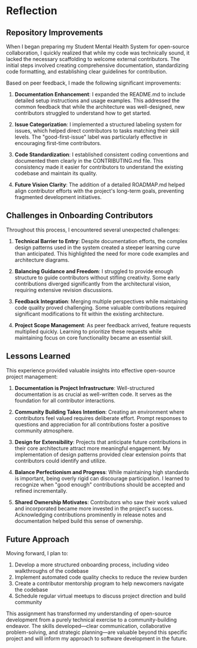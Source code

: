# Reflection 

## Repository Improvements

When I began preparing my Student Mental Health System for open-source collaboration, I quickly realized that while my code was technically sound, it lacked the necessary scaffolding to welcome external contributors. The initial steps involved creating comprehensive documentation, standardizing code formatting, and establishing clear guidelines for contribution.

Based on peer feedback, I made the following significant improvements:

1. **Documentation Enhancement**: I expanded the README.md to include detailed setup instructions and usage examples. This addressed the common feedback that while the architecture was well-designed, new contributors struggled to understand how to get started.

2. **Issue Categorization**: I implemented a structured labeling system for issues, which helped direct contributors to tasks matching their skill levels. The "good-first-issue" label was particularly effective in encouraging first-time contributors.

3. **Code Standardization**: I established consistent coding conventions and documented them clearly in the CONTRIBUTING.md file. This consistency made it easier for contributors to understand the existing codebase and maintain its quality.

4. **Future Vision Clarity**: The addition of a detailed ROADMAP.md helped align contributor efforts with the project's long-term goals, preventing fragmented development initiatives.

## Challenges in Onboarding Contributors

Throughout this process, I encountered several unexpected challenges:

1. **Technical Barrier to Entry**: Despite documentation efforts, the complex design patterns used in the system created a steeper learning curve than anticipated. This highlighted the need for more code examples and architecture diagrams.

2. **Balancing Guidance and Freedom**: I struggled to provide enough structure to guide contributors without stifling creativity. Some early contributions diverged significantly from the architectural vision, requiring extensive revision discussions.

3. **Feedback Integration**: Merging multiple perspectives while maintaining code quality proved challenging. Some valuable contributions required significant modifications to fit within the existing architecture.

4. **Project Scope Management**: As peer feedback arrived, feature requests multiplied quickly. Learning to prioritize these requests while maintaining focus on core functionality became an essential skill.

## Lessons Learned

This experience provided valuable insights into effective open-source project management:

1. **Documentation is Project Infrastructure**: Well-structured documentation is as crucial as well-written code. It serves as the foundation for all contributor interactions.

2. **Community Building Takes Intention**: Creating an environment where contributors feel valued requires deliberate effort. Prompt responses to questions and appreciation for all contributions foster a positive community atmosphere.

3. **Design for Extensibility**: Projects that anticipate future contributions in their core architecture attract more meaningful engagement. My implementation of design patterns provided clear extension points that contributors could identify and utilize.

4. **Balance Perfectionism and Progress**: While maintaining high standards is important, being overly rigid can discourage participation. I learned to recognize when "good enough" contributions should be accepted and refined incrementally.

5. **Shared Ownership Motivates**: Contributors who saw their work valued and incorporated became more invested in the project's success. Acknowledging contributions prominently in release notes and documentation helped build this sense of ownership.

## Future Approach

Moving forward, I plan to:

1. Develop a more structured onboarding process, including video walkthroughs of the codebase
2. Implement automated code quality checks to reduce the review burden
3. Create a contributor mentorship program to help newcomers navigate the codebase
4. Schedule regular virtual meetups to discuss project direction and build community

This assignment has transformed my understanding of open-source development from a purely technical exercise to a community-building endeavor. The skills developed—clear communication, collaborative problem-solving, and strategic planning—are valuable beyond this specific project and will inform my approach to software development in the future.
